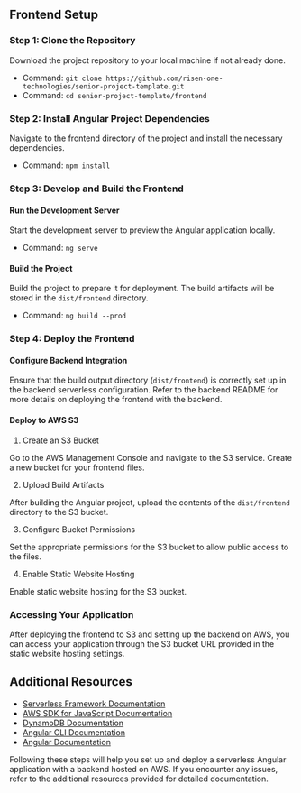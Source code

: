 ## Frontend Setup

### Step 1: Clone the Repository

Download the project repository to your local machine if not already done.

- Command: `git clone https://github.com/risen-one-technologies/senior-project-template.git`
- Command: `cd senior-project-template/frontend`

### Step 2: Install Angular Project Dependencies

Navigate to the frontend directory of the project and install the necessary dependencies.

- Command: `npm install`

### Step 3: Develop and Build the Frontend

#### Run the Development Server

Start the development server to preview the Angular application locally.

- Command: `ng serve`

#### Build the Project

Build the project to prepare it for deployment. The build artifacts will be stored in the `dist/frontend` directory.

- Command: `ng build --prod`

### Step 4: Deploy the Frontend

#### Configure Backend Integration

Ensure that the build output directory (`dist/frontend`) is correctly set up in the backend serverless configuration. Refer to the backend README for more details on deploying the frontend with the backend.

#### Deploy to AWS S3

1. Create an S3 Bucket

Go to the AWS Management Console and navigate to the S3 service. Create a new bucket for your frontend files.

2. Upload Build Artifacts

After building the Angular project, upload the contents of the `dist/frontend` directory to the S3 bucket.

3. Configure Bucket Permissions

Set the appropriate permissions for the S3 bucket to allow public access to the files.

4. Enable Static Website Hosting

Enable static website hosting for the S3 bucket.

### Accessing Your Application

After deploying the frontend to S3 and setting up the backend on AWS, you can access your application through the S3 bucket URL provided in the static website hosting settings.

## Additional Resources

- [Serverless Framework Documentation](https://www.serverless.com/framework/docs)
- [AWS SDK for JavaScript Documentation](https://docs.aws.amazon.com/sdk-for-javascript/)
- [DynamoDB Documentation](https://docs.aws.amazon.com/dynamodb/)
- [Angular CLI Documentation](https://angular.io/cli)
- [Angular Documentation](https://angular.io/docs)

Following these steps will help you set up and deploy a serverless Angular application with a backend hosted on AWS. If you encounter any issues, refer to the additional resources provided for detailed documentation.
